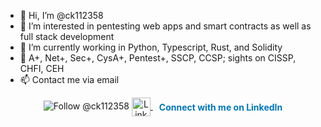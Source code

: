 - 👋 Hi, I’m @ck112358
- 👀 I’m interested in pentesting web apps and smart contracts as well as full stack development
- 🌱 I’m currently working in Python, Typescript, Rust, and Solidity
- 🦉 A+, Net+, Sec+, CysA+, Pentest+, SSCP, CCSP; sights on CISSP, CHFI, CEH
- 📫 Contact me via email

<p align=center
  <a href="https://twitter.com/intent/follow?screen_name=ck112358">
    <img src="https://img.shields.io/twitter/follow/ck112358?style=social" alt="Follow @ck112358" />
  <a href="[https://www.linkedin.com/yourprofile"](https://www.linkedin.com/in/cody-kennedy-500583188/") target="_blank">
    <img style="display:inline-block;vertical-align:middle;" src="https://cdn.jsdelivr.net/npm/simple-icons@v3/icons/linkedin.svg" width="30" height="30" alt="LinkedIn logo">
    <span style="display:inline-block;margin-left:10px;color:#0077B5;font-weight:bold;vertical-align:middle;">Connect with me on LinkedIn</span>
  </a>
</p>
<!---
ck112358/ck112358 is a ✨ special ✨ repository because its `README.md` (this file) appears on your GitHub profile.
You can click the Preview link to take a look at your changes.
--->
